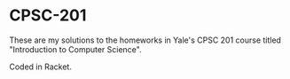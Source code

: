 # CPSC-201

These are my solutions to the homeworks in Yale's CPSC 201 course titled "Introduction to Computer Science".

Coded in Racket.
